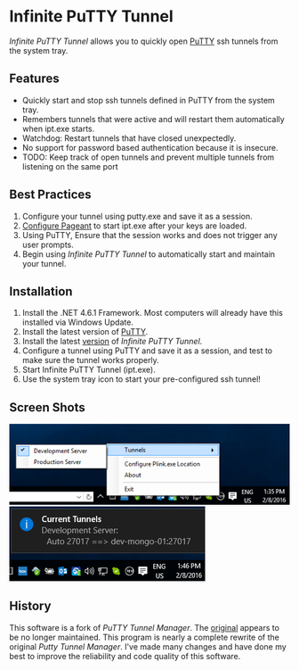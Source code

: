 # Infinite PuTTY Tunnel
*Infinite PuTTY Tunnel* allows you to quickly open [PuTTY](http://www.chiark.greenend.org.uk/~sgtatham/putty/) ssh tunnels from the system tray.

## Features

* Quickly start and stop ssh tunnels defined in PuTTY from the system tray.
* Remembers tunnels that were active and will restart them automatically when ipt.exe starts.
* Watchdog: Restart tunnels that have closed unexpectedly.
* No support for password based authentication because it is insecure.
* TODO: Keep track of open tunnels and prevent multiple tunnels from listening on the same port

## Best Practices
1. Configure your tunnel using putty.exe and save it as a session.
2. [Configure Pageant](http://the.earth.li/~sgtatham/putty/latest/htmldoc/Chapter9.html#pageant-cmdline-command) to start ipt.exe after your keys are loaded.
3. Using PuTTY, Ensure that the session works and does not trigger any user prompts.
4. Begin using *Infinite PuTTY Tunnel* to automatically start and maintain your tunnel.

## Installation

1. Install the .NET 4.6.1 Framework. Most computers will already have this installed via Windows Update.
2. Install the latest version of [PuTTY](http://the.earth.li/~sgtatham/putty/latest/x86/putty-0.66-installer.exe).
3. Install the latest [version](https://github.com/dietsche/infinite-putty-tunnel/releases) of *Infinite PuTTY Tunnel*.
4. Configure a tunnel using PuTTY and save it as a session, and test to make sure the tunnel works properly.
5. Start Infinite PuTTY Tunnel (ipt.exe).
6. Use the system tray icon to start your pre-configured ssh tunnel!

## Screen Shots

![](screen-shots/SystemTray-Menu.png)
![](screen-shots/SystemTray-CurrentTunnels.png)

## History
This software is a fork of *PuTTY Tunnel Manager*. The [original](https://github.com/joeribekker/putty-tunnel-manager) appears to be no longer maintained.
This program is nearly a complete rewrite of the original *Putty Tunnel Manager*. I've made many changes and have done my best to improve the reliability and code quality of this software.

